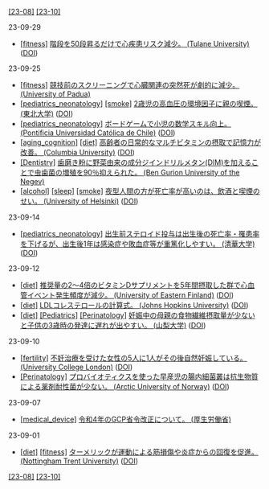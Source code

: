 [\[23-08\]](2308.md) [\[23-10\]](2310.md)

23-09-29
* [\[fitness\]](fitness.md) [階段を50段昇るだけで心疾患リスク減少。 (Tulane University)](https://news.tulane.edu/pr/walking-more-five-flights-stairs-day-can-cut-risk-heart-disease-20-study-says) ([DOI](https://doi.org/10.1016/j.atherosclerosis.2023.117300))

23-09-25
* [\[fitness\]](fitness.md) [競技前のスクリーニングで心臓関連の突然死が劇的に減少。 (University of Padua)](https://doi.org/10.1093/eurheartj/ehq482)
* [\[pediatrics_neonatology\]](pediatrics_neonatology.md) [\[smoke\]](smoke.md) [2歳児の高血圧の環境因子に親の喫煙。 (東北大学)](https://www.tohoku.ac.jp/japanese/newimg/pressimg/tohokuuniv-press20230905_02web2_eco.pdf) ([DOI](https://doi.org/10.1038/s41390-023-02796-8))
* [\[pediatrics_neonatology\]](pediatrics_neonatology.md) [ボードゲームで小児の数学スキル向上。 (Pontificia Universidad Católica de Chile)](https://www.sciencedaily.com/releases/2023/07/230707111629.htm) ([DOI](https://doi.org/10.1080/09575146.2023.2218598))
* [\[aging_cognition\]](aging_cognition.md) [\[diet\]](diet.md) [高齢者の日常的なマルチビタミンの摂取で記憶力が改善。 (Columbia University)](https://www.cuimc.columbia.edu/news/multivitamin-improves-memory-older-adults-study-finds) ([DOI](https://doi.org/10.1016/j.ajcnut.2023.05.011))
* [\[Dentistry\]](Dentistry.md) [歯磨き粉に野菜由来の成分ジインドリルメタン(DIM)を加えることで虫歯菌の増殖を90％抑えられた。 (Ben Gurion University of the Negev)](https://doi.org/10.3390/antibiotics12061017)
* [\[alcohol\]](alcohol.md) [\[sleep\]](sleep.md) [\[smoke\]](smoke.md) [夜型人間の方が死亡率が高いのは、飲酒と喫煙のせい。 (University of Helsinki)](https://www.helsinki.fi/en/news/public-health/alcohol-and-smoking-blame-premature-deaths-among-night-owls) ([DOI](https://doi.org/10.1080/07420528.2023.2215342))

23-09-14
* [\[pediatrics_neonatology\]](pediatrics_neonatology.md) [出生前ステロイド投与は出生後の死亡率・罹患率を下げるが、出生後1年は感染症や敗血症等が重篤化しやすい。 (清華大学)](https://www.carenet.com/news/journal/carenet/56969) ([DOI](https://doi.org/10.1136/bmj-2023-075835))

23-09-12
* [\[diet\]](diet.md) [推奨量の2～4倍のビタミンDサプリメントを5年間摂取した群で心血管イベント発生頻度が減少。 (University of Eastern Finland)](https://www.uef.fi/en/article/taking-higher-than-recommended-doses-of-vitamin-d-for-five-years-reduced-the-risk-of-atrial) ([DOI](https://doi.org/10.1016/j.ahj.2023.05.024))
* [\[diet\]](diet.md) [LDLコレステロールの計算式。 (Johns Hopkins University)](https://ldlcalculator.com/) ([DOI](https://doi.org/10.1001/jama.2013.280532))
* [\[diet\]](diet.md) [\[Pediatrics\]](Pediatrics.md) [\[Perinatology\]](Perinatology.md) [妊娠中の母親の食物繊維摂取量が少ないと子供の3歳時の発達に遅れが出やすい。 (山梨大学)](https://www.yamanashi.ac.jp/wp-content/uploads/2023/07/20230727pr-2.pdf) ([DOI](https://doi.org/10.3389/fnut.2023.1203669))

23-09-10
* [\[fertility\]](fertility.md) [不妊治療を受けた女性の5人に1人がその後自然妊娠している。 (University College London)](https://www.ucl.ac.uk/news/2023/jun/one-five-women-become-pregnant-naturally-after-having-baby-conceived-ivf) ([DOI](https://doi.org/10.1093/humrep/dead121))
* [\[Perinatology\]](Perinatology.md) [プロバイオティクスを使った早産児の腸内細菌叢は抗生物質による薬剤耐性菌が少ない。 (Arctic University of Norway)](https://en.uit.no/news/article?p_document_id=815872) ([DOI](https://doi.org/10.1016/j.ebiom.2023.104613))

23-09-07
* [\[medical_device\]](medical_device.md) [令和4年のGCP省令改正について。 (厚生労働省)](https://www.mhlw.go.jp/stf/seisakunitsuite/bunya/0000179749_00006.html)

23-09-01
* [\[diet\]](diet.md) [\[fitness\]](fitness.md) [ターメリックが運動による筋損傷や炎症からの回復を促進。 (Nottingham Trent University)](https://www.ntu.ac.uk/about-us/news/news-articles/2023/06/common-spice-turmeric-improves-recovery-in-pro-footballers,-study-suggests) ([DOI](https://doi.org/10.3389/fnut.2023.1175622))

[\[23-08\]](2308.md) [\[23-10\]](2310.md)
